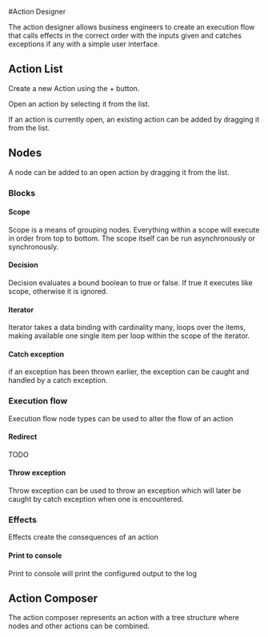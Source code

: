#Action Designer 

The action designer allows business engineers to create an execution flow that calls effects
in the correct order with the inputs given and catches exceptions if any with a simple user interface.

## Action List
Create a new Action using the + button. 

Open an action by selecting it from the list. 

If an action is currently open, an existing action can be added by dragging it from the list.

## Nodes

A node can be added to an open action by dragging it from the list.

### Blocks

#### Scope
Scope is a means of grouping nodes. Everything within a scope will execute in order from top to bottom. The scope itself can be run asynchronously or synchronously.
#### Decision
Decision evaluates a bound boolean to true or false. If true it executes like scope, otherwise it is ignored.
#### Iterator
Iterator takes a data binding with cardinality many, loops over the items, making available one single item per loop within the scope of the iterator.
#### Catch exception 
if an exception has been thrown earlier, the exception can be caught and handled by a catch exception.

### Execution flow

Execution flow node types can be used to alter the flow of an action

#### Redirect
TODO

#### Throw exception
Throw exception can be used to throw an exception which will later be caught by catch exception when one is encountered. 

### Effects

Effects create the consequences of an action

#### Print to console
Print to console will print the configured output to the log

## Action Composer

The action composer represents an action with a tree structure where nodes and other actions can be combined.